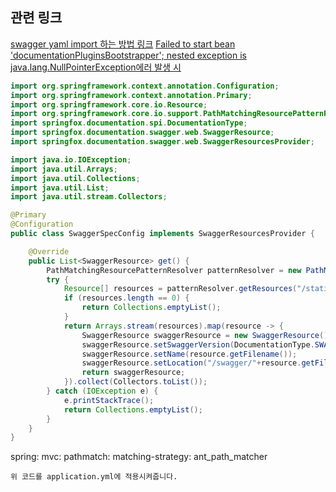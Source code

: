 ## 관련 링크

[swagger yaml import 하는 방법 링크](https://sunghs.tistory.com/149)
[Failed to start bean 'documentationPluginsBootstrapper'; nested exception is java.lang.NullPointerException에러 발생 시](https://goyunji.tistory.com/137)

```java
import org.springframework.context.annotation.Configuration;
import org.springframework.context.annotation.Primary;
import org.springframework.core.io.Resource;
import org.springframework.core.io.support.PathMatchingResourcePatternResolver;
import springfox.documentation.spi.DocumentationType;
import springfox.documentation.swagger.web.SwaggerResource;
import springfox.documentation.swagger.web.SwaggerResourcesProvider;

import java.io.IOException;
import java.util.Arrays;
import java.util.Collections;
import java.util.List;
import java.util.stream.Collectors;

@Primary
@Configuration
public class SwaggerSpecConfig implements SwaggerResourcesProvider {

    @Override
    public List<SwaggerResource> get() {
        PathMatchingResourcePatternResolver patternResolver = new PathMatchingResourcePatternResolver();
        try {
            Resource[] resources = patternResolver.getResources("/static/swagger/swagger.yaml");
            if (resources.length == 0) {
                return Collections.emptyList();
            }
            return Arrays.stream(resources).map(resource -> {
                SwaggerResource swaggerResource = new SwaggerResource();
                swaggerResource.setSwaggerVersion(DocumentationType.SWAGGER_2.getVersion());
                swaggerResource.setName(resource.getFilename());
                swaggerResource.setLocation("/swagger/"+resource.getFilename());
                return swaggerResource;
            }).collect(Collectors.toList());
        } catch (IOException e) {
            e.printStackTrace();
            return Collections.emptyList();
        }
    }
}


```

spring:
mvc:
pathmatch:
matching-strategy: ant_path_matcher

```
위 코드를 application.yml에 적용시켜줍니다.
```
